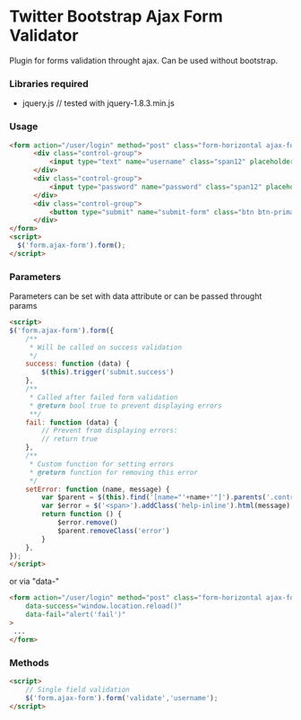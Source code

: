 Twitter Bootstrap Ajax Form Validator
===================
Plugin for forms validation throught ajax. Can be used without bootstrap.

### Libraries required 
* jquery.js // tested with jquery-1.8.3.min.js

### Usage
```html
<form action="/user/login" method="post" class="form-horizontal ajax-form">
      <div class="control-group">                         
          <input type="text" name="username" class="span12" placeholder="Email" />
      </div>
      <div class="control-group">                  
          <input type="password" name="password" class="span12" placeholder="Password" />    
      </div>        
      <div class="control-group">          
          <button type="submit" name="submit-form" class="btn btn-primary">Login</button>    
      </div>    
</form>
<script>
  $('form.ajax-form').form();  
</script>
```

### Parameters
Parameters can be set with data attribute or can be passed throught params

```html
<script>
$('form.ajax-form').form({
    /**
     * Will be called on success validation
     */
    success: function (data) {
        $(this).trigger('submit.success')
    }, 
    /**
     * Called after failed form validation
     * @return bool true to prevent displaying errors
     **/
    fail: function (data) {
        // Prevent from displaying errors:
        // return true
    },
    /**
     * Custom function for setting errors
     * @return function for removing this error
     */
    setError: function (name, message) {
        var $parent = $(this).find('[name="'+name+'"]').parents('.control-group').addClass('error')
        var $error = $('<span>').addClass('help-inline').html(message).appendTo($parent)
        return function () {
            $error.remove()
            $parent.removeClass('error')
        }
    },
});  
</script>
```
or via "data-"

```html
<form action="/user/login" method="post" class="form-horizontal ajax-form"
    data-success="window.location.reload()"
    data-fail="alert('fail')"
>
 ...
</form>
```

### Methods

```html
<script>
    // Single field validation
    $('form.ajax-form').form('validate','username');
</script>
```
